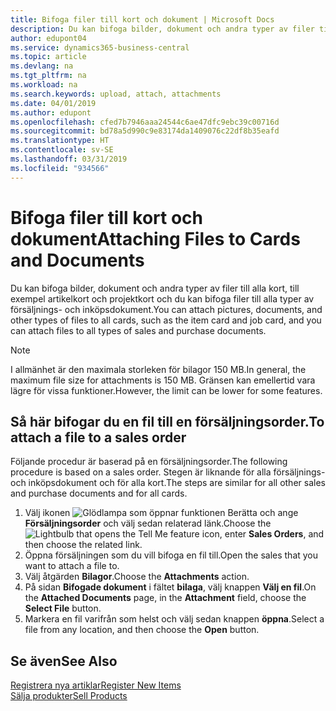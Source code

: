 ```yaml
---
title: Bifoga filer till kort och dokument | Microsoft Docs
description: Du kan bifoga bilder, dokument och andra typer av filer till alla kort och alla typer av försäljnings- och inköpsdokument.
author: edupont04
ms.service: dynamics365-business-central
ms.topic: article
ms.devlang: na
ms.tgt_pltfrm: na
ms.workload: na
ms.search.keywords: upload, attach, attachments
ms.date: 04/01/2019
ms.author: edupont
ms.openlocfilehash: cfed7b7946aaa24544c6ae47dfc9ebc39c00716d
ms.sourcegitcommit: bd78a5d990c9e83174da1409076c22df8b35eafd
ms.translationtype: HT
ms.contentlocale: sv-SE
ms.lasthandoff: 03/31/2019
ms.locfileid: "934566"
---
```

# <a name="attaching-files-to-cards-and-documents"></a><span data-ttu-id="7123b-103">Bifoga filer till kort och dokument</span><span class="sxs-lookup"><span data-stu-id="7123b-103">Attaching Files to Cards and Documents</span></span>
<span data-ttu-id="7123b-104">Du kan bifoga bilder, dokument och andra typer av filer till alla kort, till exempel artikelkort och projektkort och du kan bifoga filer till alla typer av försäljnings- och inköpsdokument.</span><span class="sxs-lookup"><span data-stu-id="7123b-104">You can attach pictures, documents, and other types of files to all cards, such as the item card and job card, and you can attach files to all types of sales and purchase documents.</span></span>

> [!Note]
> <span data-ttu-id="7123b-105">I allmänhet är den maximala storleken för bilagor 150 MB.</span><span class="sxs-lookup"><span data-stu-id="7123b-105">In general, the maximum file size for attachments is 150 MB.</span></span> <span data-ttu-id="7123b-106">Gränsen kan emellertid vara lägre för vissa funktioner.</span><span class="sxs-lookup"><span data-stu-id="7123b-106">However, the limit can be lower for some features.</span></span> 

## <a name="to-attach-a-file-to-a-sales-order"></a><span data-ttu-id="7123b-107">Så här bifogar du en fil till en försäljningsorder.</span><span class="sxs-lookup"><span data-stu-id="7123b-107">To attach a file to a sales order</span></span>
<span data-ttu-id="7123b-108">Följande procedur är baserad på en försäljningsorder.</span><span class="sxs-lookup"><span data-stu-id="7123b-108">The following procedure is based on a sales order.</span></span> <span data-ttu-id="7123b-109">Stegen är liknande för alla försäljnings- och inköpsdokument och för alla kort.</span><span class="sxs-lookup"><span data-stu-id="7123b-109">The steps are similar for all other sales and purchase documents and for all cards.</span></span>

1. <span data-ttu-id="7123b-110">Välj ikonen ![Glödlampa som öppnar funktionen Berätta](media/ui-search/search_small.png "Glödlampa som öppnar funktionen Berätta") och ange **Försäljningsorder** och välj sedan relaterad länk.</span><span class="sxs-lookup"><span data-stu-id="7123b-110">Choose the ![Lightbulb that opens the Tell Me feature](media/ui-search/search_small.png "Tell me what you want to do") icon, enter **Sales Orders**, and then choose the related link.</span></span>
2. <span data-ttu-id="7123b-111">Öppna försäljningen som du vill bifoga en fil till.</span><span class="sxs-lookup"><span data-stu-id="7123b-111">Open the sales that you want to attach a file to.</span></span>
3. <span data-ttu-id="7123b-112">Välj åtgärden **Bilagor**.</span><span class="sxs-lookup"><span data-stu-id="7123b-112">Choose the **Attachments** action.</span></span>
4. <span data-ttu-id="7123b-113">På sidan **Bifogade dokument** i fältet **bilaga**, välj knappen **Välj en fil**.</span><span class="sxs-lookup"><span data-stu-id="7123b-113">On the **Attached Documents** page, in the **Attachment** field, choose the **Select File** button.</span></span>
5. <span data-ttu-id="7123b-114">Markera en fil varifrån som helst och välj sedan knappen **öppna**.</span><span class="sxs-lookup"><span data-stu-id="7123b-114">Select a file from any location, and then choose the **Open** button.</span></span>

## <a name="see-also"></a><span data-ttu-id="7123b-115">Se även</span><span class="sxs-lookup"><span data-stu-id="7123b-115">See Also</span></span>
[<span data-ttu-id="7123b-116">Registrera nya artiklar</span><span class="sxs-lookup"><span data-stu-id="7123b-116">Register New Items</span></span>](inventory-how-register-new-items.md)  
[<span data-ttu-id="7123b-117">Sälja produkter</span><span class="sxs-lookup"><span data-stu-id="7123b-117">Sell Products</span></span>](sales-how-sell-products.md)
